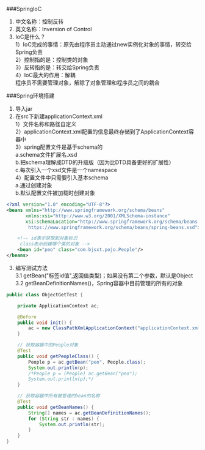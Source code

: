 ###SpringIoC  
1. 中文名称：控制反转  
2. 英文名称：Inversion of Control  
3. IoC是什么？  
1）IoC完成的事情：原先由程序员主动通过new实例化对象的事情，转交给Spring负责  
2）控制指的是：控制类的对象  
3）反转指的是：转交给Spring负责  
4）IoC最大的作用：解耦  
程序员不需要管理对象，解除了对象管理和程序员之间的耦合

###Spring环境搭建
1. 导入jar  
2. 在src下新建applicationContext.xml  
1）文件名称和路径自定义  
2）applicationContext.xml配置的信息最终存储到了ApplicationContext容器中  
3）spring配置文件是基于schema的  
a.schema文件扩展名.xsd  
b.把schema理解成DTD的升级版（因为比DTD具备更好的扩展性）  
c.每次引入一个xsd文件是一个namespace  
4）配置文件中只需要引入基本schema  
a.通过<bean/>创建对象  
b.默认配置文件被加载时创建对象

```xml
<?xml version="1.0" encoding="UTF-8"?>
<beans xmlns="http://www.springframework.org/schema/beans"
       xmlns:xsi="http://www.w3.org/2001/XMLSchema-instance"
       xsi:schemaLocation="http://www.springframework.org/schema/beans
        https://www.springframework.org/schema/beans/spring-beans.xsd">

    <!-- id表示获取到对象标识
     class表示创建哪个类的对象 -->
    <bean id="peo" class="com.bjsxt.pojo.People"/>
</beans>
```

3. 编写测试方法  
3.1 getBean("<bean>标签id值",返回值类型)；如果没有第二个参数，默认是Object  
3.2 getBeanDefinitionNames()，Spring容器中目前管理的所有的对象
```java
public class ObjectGetTest {

    private ApplicationContext ac;

    @Before
    public void init() {
        ac = new ClassPathXmlApplicationContext("applicationContext.xml");
    }

    // 获取容器中的People对象
    @Test
    public void getPeopleClass() {
        People p = ac.getBean("peo", People.class);
        System.out.println(p);
        /*People p = (People) ac.getBean("peo");
        System.out.println(p);*/
    }

    // 获取容器中所有被管理的bean的名称
    @Test
    public void getBeanNames() {
        String[] names = ac.getBeanDefinitionNames();
        for (String str : names) {
            System.out.println(str);
        }
    }
}
```